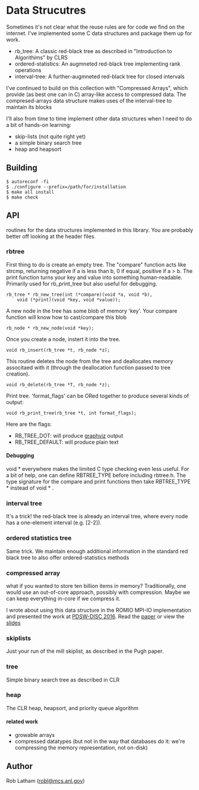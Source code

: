 # Data Strucutres 

Sometimes it's not clear what the reuse rules are for code we find on the
internet.  I've implemented some C data structures and package them up for work.

* rb\_tree: A classic red-black tree as described in "Introduction to Algorithims" by CLRS
* ordered-statistics: An augmneted red-black tree implementing rank operations
* interval-tree:  A further-augmneted red-black tree for closed intervals

I've continued to build on this collection with "Compressed Arrays", which
provide (as best one can in C) array-like access to compressed data.  The compresed-arrays data structure makes uses of the interval-tree to maintain its blocks

I'll also from time to time implement other data structures when I need to do a bit of hands-on learning:
* skip-lists (not quite right yet)
* a simple binary search tree
* heap and heapsort

## Building

    $ autoreconf -fi
    $ ./configure --prefix=/path/for/installation
    $ make all install
    $ make check

## API

routines for the data structures implemented in this library.  You are probably
better off looking at the header files.

### rbtree

First thing to do is create an empty tree.  The "compare" function acts like
strcmp, returning negative if a is less than b, 0 if equal, positive if a > b.
The print function turns your key and value into something human-readable.  Primarily
used for rb\_print\_tree but also useful for debugging.

    rb_tree * rb_new_tree(int (*compare)(void *a, void *b),
    	void (*print)(void *key, void *value));

A new node in the tree has some blob of memory 'key'.  Your compare function will know how to cast/compare this blob

    rb_node * rb_new_node(void *key);

Once you create a node, instert it into the tree.

    void rb_insert(rb_tree *t, rb_node *z);

This routine deletes the node from the tree and deallocates memory associtaed with it (through the deallocation function passed to tree creation).

    void rb_delete(rb_tree *T, rb_node *z);

Print tree.  'format\_flags' can be ORed together to produce several kinds of output:

    void rb_print_tree(rb_tree *t, int format_flags);

Here are the flags:

 * RB\_TREE\_DOT: will produce [graphviz](www.graphviz.org) output
 * RB\_TREE\_DEFAULT: will produce plain text

#### Debugging

void * everywhere makes the limited C type checking even less useful.  For a
bit of help, one can define RBTREE\_TYPE before including rbtree.h.  The type
signature for the compare and print functions then take RBTREE\_TYPE * instead
of void * .

### interval tree

It's a trick! the red-black tree is already an interval tree, where every node
has a one-element interval (e.g. [2-2]).

### ordered statistics tree

Same trick.  We maintain enough additional information in the standard red
black tree to also offer ordered-statistics methods

### compressed array

what if you wanted to store ten billion items in memory?  Traditionally, one
would use an out-of-core approach, possibly with compression.  Maybe we can
keep everything in-core if we compress it.

I wrote about using this data structure in the ROMIO MPI-IO implementation and
presented the work at
[PDSW-DISC 2016](http://www.pdsw.org/pdsw-discs16/index.shtml).  Read the
[paper](http://www.pdsw.org/pdsw-discs16/papers/p37-latham.pdf) or view the
[slides](http://www.pdsw.org/pdsw-discs16/slides/Latham-PDSW-DISCS-2016.pdf)

### skiplists

Just your run of the mill skiplist, as described in the Pugh paper.

### tree

Simple binary search tree as described in CLR

### heap

The CLR heap, heapsort, and priority queue algorithm

#### related work
- growable arrays
- compressed datatypes (but not in the way that databases do it: we're
  compressing the memory representation, not on-disk)

## Author

Rob Latham (robl@mcs.anl.gov)
